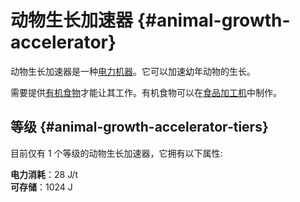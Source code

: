 # 动物生长加速器 {#animal-growth-accelerator}

动物生长加速器是一种[电力机器](/Electric-Machines#machines)。它可以加速幼年动物的生长。

需要提供[有机食物](/Miscellaneous-Items)才能让其工作。有机食物可以在[食品加工机](/Food-Fabricator)中制作。

## 等级 {#animal-growth-accelerator-tiers}

目前仅有 1 个等级的动物生长加速器，它拥有以下属性:

**电力消耗**：28 J/t  
**可存储**：1024 J  
